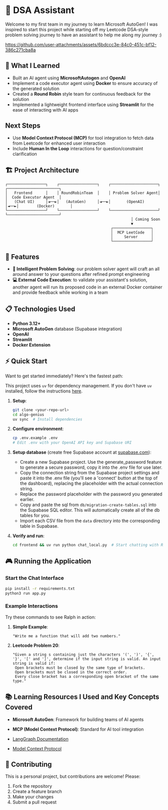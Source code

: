 # 🤖 DSA Assistant

Welcome to my first team in my journey to learn Microsoft AutoGen! I was inspired to start this project while starting off my Leetcode DSA-style problem solving journey to have an assistant to help me along my journey :)


https://github.com/user-attachments/assets/6bdccc3e-84c0-451c-bf12-386c271cba8a



## 🎯 What I Learned

- Built an AI agent using **MicrosoftAutogen** and **OpenAI**
- Implement a code executor agent using **Docker** to ensure accuracy of the generated solution
- Created a **Round Robin** style team for continuous feedback for the solution
- Implemented a lightweight frontend interface using **Streamlit** for the ease of interacting with AI apps

## Next Steps
- Use **Model Context Protocol (MCP)** for tool integration to fetch data from Leetcode for enhanced user interaction
- Include **Human In the Loop** interactions for question/constraint clarification

## 🏗️ Project Architecture

```
┌─────────────────┐    ┌─────────────────┐    ┌─────────────────────┐    ┌───────────────────────┐
│   Frontend      │    │ RoundRobinTeam  │    │ Problem Solver Agent│    │  Code Executor Agent  │
│   (Chat UI)     │◄──►│   (AutoGen)     │◄──►│       (OpenAI)      │◄──►│        (Docker)       │
└─────────────────┘    └─────────────────┘    └─────────────────────┘    └───────────────────────┘
                                                        │ Coming Soon
                                                        ▼
                                               ┌─────────────────┐
                                               │  MCP LeetCode   │
                                               │     Server      │
                                               └─────────────────┘
```

## 🚀 Features

- **🧠 Intelligent Problem Solving**: our problem solver agent will craft an all around answer to your questions after refined prompt engineering
- **💻 External Code Execution**: to validate your assistant's solution, another agent will run its proposed code in an external Docker container and provide feedback while working in a team

## 📋 Technologies Used

- **Python 3.12+**
- **Microsoft AutoGen** database (Supabase integration)
- **OpenAI**
- **Streamlit**
- **Docker Extension**

## ⚡ Quick Start

Want to get started immediately? Here's the fastest path:

This project uses `uv` for dependency management. If you don't have `uv` installed, follow the instructions [here](https://docs.astral.sh/uv/guides/install-python/).

1. **Setup**:

   ```bash
   git clone <your-repo-url>
   cd algo-genius
   uv sync  # Install dependencies
   ```

2. **Configure environment**:

   ```bash
   cp .env.example .env
   # Edit .env with your OpenAI API key and Supabase URI
   ```

3. **Setup database** (create free Supabase account at [supabase.com](https://supabase.com)):

   - Create a new Supabase project. Use the generate_password feature to generate a secure password, copy it into the .env file for use later.
   - Copy the connection string from the Supabase project settings and paste it into the .env file (you'll see a 'connect' button at the top of the dashboard), replacing the placeholder with the actual connection string.
   - Replace the password placeholder with the password you generated earlier.
   - Copy and paste the sql from `db/migration-create-tables.sql` into the Supabase SQL editor. This will automatically create all of the db tables for you.
   - Import each CSV file from the `data` directory into the corresponding table in Supabase.

4. **Verify and run**:
   ```bash
   cd frontend && uv run python chat_local.py  # Start chatting with Ralph!
   ```

## 🎮 Running the Application

### Start the Chat Interface

```bash
pip install -r requirements.txt
python3 run app.py
```

### Example Interactions

Try these commands to see Ralph in action:

1. **Simple Example**:

   ```
   "Write me a function that will add two numbers."
   ```

2. **Leetcode Problem 20**:

   ```
   "Given a string s containing just the characters '(', ')', '{', '}', '[' and ']', determine if the input string is valid. An input string is valid if:
    Open brackets must be closed by the same type of brackets.
    Open brackets must be closed in the correct order.
    Every close bracket has a corresponding open bracket of the same type."
   ```

## 📚 Learning Resources I Used and Key Concepts Covered

- **Microsoft AutoGen**: Framework for building teams of AI agents
- **MCP (Model Context Protocol)**: Standard for AI tool integration

- [LangGraph Documentation](https://microsoft.github.io/autogen/stable//index.html)
- [Model Context Protocol](https://modelcontextprotocol.io/)

## 🤝 Contributing

This is a personal project, but contributions are welcome! Please:

1. Fork the repository
2. Create a feature branch
3. Make your changes
4. Submit a pull request
